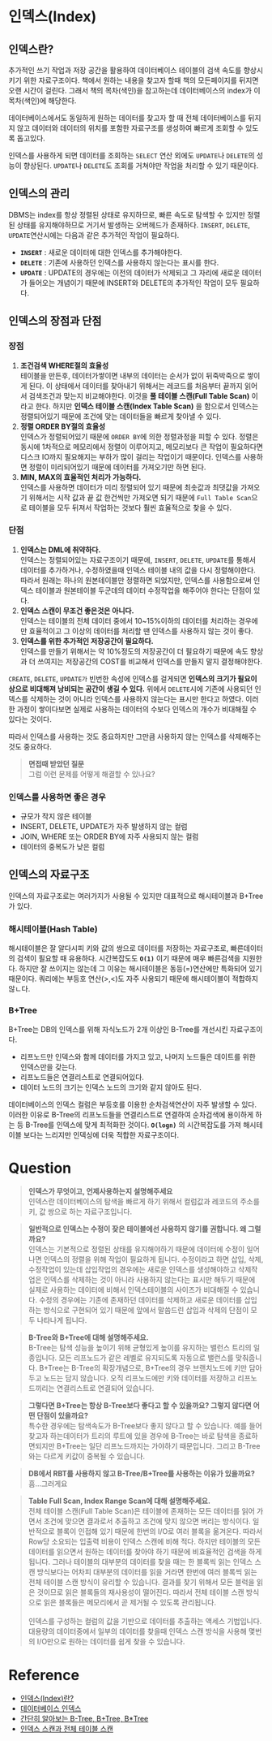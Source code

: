 # 인덱스(Index)
## 인덱스란?
추가적인 쓰기 작업과 저장 공간을 활용하여 데이터베이스 테이블의 검색 속도를 향상시키기 위한 자료구조이다. 책에서 원하는 내용을 찾고자 할때 책의 모든페이지를 뒤지면 오랜 시간이 걸린다. 그래서 책의 목차(색인)을 참고하는데 데이터베이스의 index가 이 목차(색인)에 해당한다.

데이터베이스에서도 동일하게 원하는 데이터를 찾고자 할 때 전체 데이터베이스를 뒤지지 않고 데이터와 데이터의 위치를 포함한 자료구조를 생성하여 빠르게 조회할 수 있도록 돕고있다. 

인덱스를 사용하게 되면 데이터를 조회하는 `SELECT` 연산 외에도 `UPDATE`나 `DELETE`의 성능이 향상된다. `UPDATE`나 `DELETE`도 조회를 거쳐야만 작업을 처리할 수 있기 때문이다.

## 인덱스의 관리
DBMS는 index를 항상 정렬된 상태로 유지하므로, 빠른 속도로 탐색할 수 있지만 정렬된 상태를 유지해야하므로 거기서 발생하는 오버헤드가 존재하다. `INSERT`, `DELETE`, `UPDATE`연산시에는 다음과 같은 추가적인 작업이 필요하다.
- **`INSERT`** : 새로운 데이터에 대한 인덱스를 추가해야한다.
- **`DELETE`** : 기존에 사용하던 인덱스를 사용하지 않는다는 표시를 한다.
- **`UPDATE`** : UPDATE의 경우에는 이전의 데이터가 삭제되고 그 자리에 새로운 데이터가 들어오는 개념이기 때문에 INSERT와 DELETE의 추가적인 작업이 모두 필요하다.

## 인덱스의 장점과 단점
### 장점
1. **조건검색 WHERE절의 효율성**<br>
    테이블을 만든후, 데이터가쌓이면 내부의 데이터는 순서가 없이 뒤죽박죽으로 쌓이게 된다. 이 상태에서 데이터를 찾아내기 위해서는 레코드를 처음부터 끝까지 읽어서 검색조건과 맞는지 비교해야한다. 이것을 **풀 테이블 스캔(Full Table Scan)** 이라고 한다. 하지만 **인덱스 테이블 스캔(Index Table Scan)** 을 함으로서 인덱스는 정렬되어있기 때문에 조건에 맞는 데이터들을 빠르게 찾아낼 수 있다.
2. **정렬 ORDER BY절의 효율성**<br>
    인덱스가 정렬되어있기 때문에 `ORDER BY`에 의한 정렬과정을 피할 수 있다. 정렬은 동시에 1차적으로 메모리에서 정렬이 이루어지고, 메모리보다 큰 작업이 필요하다면 디스크 IO까지 필요해지는 부하가 많이 걸리는 작업이기 때문이다. 인덱스를 사용하면 정렬이 미리되어있기 때문에 데이터를 가져오기만 하면 된다.
3. **MIN, MAX의 효율적인 처리가 가능하다.**<br>
    인덱스를 사용하면 데이터가 미리 정렬되어 있기 때문에 최솟값과 최댓값을 가져오기 위해서는 시작 값과 끝 값 한건씩만 가져오면 되기 때문에 `Full Table Scan`으로 테이블을 모두 뒤져서 작업하는 것보다 훨씬 효율적으로 찾을 수 있다.
### 단점
1. **인덱스는 DML에 취약하다.**<br>
    인덱스는 정렬되어있는 자료구조이기 때문에, `INSERT`, `DELETE`, `UPDATE`를 통해서 데이터를 추가하거나, 수정하였을때 인덱스 테이블 내의 값을 다시 정렬해야한다. 따라서 원래는 하나의 원본테이블만 정렬하면 되었지만, 인덱스를 사용함으로써 인덱스 테이블과 원본테이블 두군데의 데이터 수정작업을 해주어야 한다는 단점이 있다.
2. **인덱스 스캔이 무조건 좋은것은 아니다.**<br>
    인덱스는 테이블의 전체 데이터 중에서 10~15%이하의 데이터를 처리하는 경우에만 효율적이고 그 이상의 데이터를 처리할 땐 인덱스를 사용하지 않는 것이 좋다. 
3. **인덱스를 위한 추가적인 저장공간이 필요하다.**<br>
    인덱스를 만들기 위해서는 약 10%정도의 저장공간이 더 필요하기 때문에 속도 향상과 더 쓰여지는 저장공간의 COST를 비교해서 인덱스를 만들지 말지 결정해야한다.

`CREATE`, `DELETE`, `UPDATE가` 빈번한 속성에 인덱스를 걸게되면 **인덱스의 크기가 필요이상으로 비대해져 낭비되는 공간이 생길 수 있다.** 위에서 `DELETE`시에 기존에 사용되던 인덱스를 삭제하는 것이 아니라 인덱스를 사용하지 않는다는 표시만 한다고 하였다. 이러한 과정이 쌓이다보면 실제로 사용하는 데이터의 수보다 인덱스의 개수가 비대해질 수 있다는 것이다.

따라서 인덱스를 사용하는 것도 중요하지만 그만큼 사용하지 않는 인덱스를 삭제해주는 것도 중요하다.

> **면접때 받았던 질문**<br>
> 그럼 이런 문제를 어떻게 해결할 수 있나요?

### 인덱스를 사용하면 좋은 경우
- 규모가 작지 않은 테이블 
- INSERT, DELETE, UPDATE가 자주 발생하지 않는 컬럼
- JOIN, WHERE 또는 ORDER BY에 자주 사용되지 않는 컬럼
- 데이터의 중복도가 낮은 컬럼

## 인덱스의 자료구조
인덱스의 자료구조로는 여러가지가 사용될 수 있지만 대표적으로 해시테이블과 B+Tree가 있다.
### 해시테이블(Hash Table)
해시테이블은 잘 알다시피 키와 값의 쌍으로 데이터를 저장하는 자료구조로, 빠른데이터의 검색이 필요할 때 유용하다. 시간복잡도도 **`O(1)`** 이기 때문에 매우 빠른검색을 지원한다. 하지만 잘 쓰이지는 않는데 그 이유는 해시테이블은 동등(=)연산에만 특화되어 있기 때문이다. 쿼리에는 부등호 연산(>,<)도 자주 사용되기 때문에 해시테이블이 적합하지 않ㄴ다.
### B+Tree
B+Tree는 DB의 인덱스를 위해 자식노드가 2개 이상인 B-Tree를 개선시킨 자료구조이다.
- 리프노드만 인덱스와 함께 데이터를 가지고 있고, 나머지 노드들은 데이트를 위한 인덱스만을 갖는다.
- 리프노드들은 연결리스트로 연결되어있다.
- 데이터 노드의 크기는 인덱스 노드의 크기와 같지 않아도 된다.

데이터베이스의 인덱스 컬럼은 부등호를 이용한 순차검색연산이 자주 발생할 수 있다. 이러한 이유로 B-Tree의 리프노드들을 연결리스트로 연결하여 순차검색에 용이하게 하는 등 B-Tree를 인덱스에 맞게 최적화한 것이다. **`O(logn)`** 의 시간복잡도를 가져 해시테이블 보다는 느리지만 인덱싱에 더욱 적합한 자료구조이다.

# Question
> **인덱스가 무엇이고, 언제사용하는지 설명해주세요**<br>
> 인덱스란 데이터베이스의 탐색을 빠르게 하기 위해서 컬럼값과 레코드의 주소를 키, 값 쌍으로 하는 자료구조입니다.

> **일반적으로 인덱스는 수정이 잦은 테이블에선 사용하지 않기를 권합니다. 왜 그럴까요?**<br>
> 인덱스는 기본적으로 정렬된 상태를 유지해야하기 때문에 데이터에 수정이 일어나면 인덱스의 정렬을 위해 작업이 필요하게 됩니다. 수정이라고 하면 삽입, 삭제, 수정작업이 있는데 삽입작업의 경우에는 새로운 인덱스를 생성해야하고 삭제작업은 인덱스를 삭제하는 것이 아니라 사용하지 않는다는 표시만 해두기 때문에 실제로 사용하는 데이터에 비해서 인덱스테이블의 사이즈가 비대해질 수 있습니다. 수정의 경우에는 기존에 존재하던 데이터를 삭제하고 새로운 데이터를 삽입하는 방식으로 구현되어 있기 때문에 앞에서 말씀드린 삽입과 삭제의 단점이 모두 나타나게 됩니다.

> **B-Tree와 B+Tree에 대해 설명해주세요.**<br>
> B-Tree는 탐색 성능을 높이기 위해 균형있게 높이를 유지하는 밸런스 트리의 일종입니다. 모든 리프노드가 같은 레벨로 유지되도록 자동으로 밸런스를 맞춰줍니다. B+Tree는 B-Tree의 확장개념으로, B+Tree의 경우 브랜치노드에 키만 담아두고 노드는 담지 않습니다. 오직 리프노드에만 키와 데이터를 저장하고 리프노드끼리는 연결리스트로 연결되어 있습니다.

> **그렇다면 B+Tree는 항상 B-Tree보다 좋다고 할 수 있을까요? 그렇지 않다면 어떤 단점이 있을까요?**<br>
> 특수한 경우에는 탐색속도가 B-Tree보다 좋지 않다고 할 수 있습니다. 예를 들어 찾고자 하는데이터가 트리의 루트에 있을 경우에 B-Tree는 바로 탐색을 종료하면되지만 B+Tree는 일단 리프노드까지는 가야하기 때문입니다. 그리고 B-Tree와는 다르게 키값이 중복될 수 있습니다. 

> **DB에서 RBT를 사용하지 않고 B-Tree/B+Tree를 사용하는 이유가 있을까요?**<br>
> 흠...그러게요

> **Table Full Scan, Index Range Scan에 대해 설명해주세요.**<br>
> 전체 테이블 스캔(Full Table Scan)은 테이블에 존재하는 모든 데이터를 읽어 가면서 조건에 맞으면 결과로서 추출하고 조건에 맞지 않으면 버리는 방식이다. 일반적으로 블록이 인접해 있기 때문에 한번의 I/O로 여러 블록을 옮겨온다. 따라서 Row당 소요되는 입출력 비용이 인덱스 스캔에 비해 적다. 하지만 테이블의 모든 데이터를 읽으면서 원하는 데이터를 찾아야 하기 때문에 비효율적인 검색을 하게 됩니다. 그러나 테이블의 대부분의 데이터를 찾을 때는 한 블록씩 읽는 인덱스 스캔 방식보다는 어차피 대부분의 데이터를 읽을 거라면 한번에 여러 블록씩 읽는 전체 테이블 스캔 방식이 유리할 수 있습니다. 결과를 찾기 위해서 모든 블럭을 읽은 것이므로 읽은 블록들의 재사용성이 떨어진다. 따라서 전체 테이블 스캔 방식으로 읽은 블록들은 메모리에서 곧 제거될 수 있도록 관리됩니다.<br><br>
> 인덱스를 구성하는 컬럼의 값을 기반으로 데이터를 추출하는 액세스 기법입니다. 대용량의 데이터중에서 일부의 데이터를 찾을때 인덱스 스캔 방식을 사용해 몇번의 I/O만으로 원하는 데이터를 쉽게 찾을 수 있습니다.

# Reference
- [인덱스(Index)란?](https://mangkyu.tistory.com/96)
- [데이터베이스 인덱스](https://choicode.tistory.com/27)
- [간단히 알아보는 B-Tree, B+Tree, B*Tree](https://ssocoit.tistory.com/217)
- [인덱스 스캔과 전체 테이블 스캔](https://hoon93.tistory.com/53)